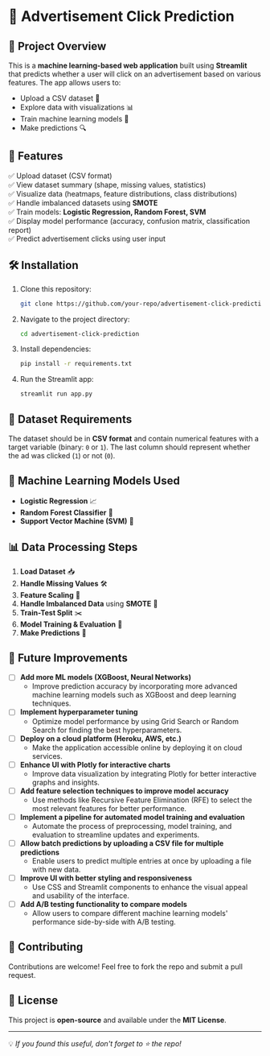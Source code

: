 # 📢 Advertisement Click Prediction

## 📝 Project Overview
This is a **machine learning-based web application** built using **Streamlit** that predicts whether a user will click on an advertisement based on various features. The app allows users to:
- Upload a CSV dataset 📂
- Explore data with visualizations 📊
- Train machine learning models 🤖
- Make predictions 🔍

## 🚀 Features
✅ Upload dataset (CSV format)  
✅ View dataset summary (shape, missing values, statistics)  
✅ Visualize data (heatmaps, feature distributions, class distributions)  
✅ Handle imbalanced datasets using **SMOTE**  
✅ Train models: **Logistic Regression, Random Forest, SVM**  
✅ Display model performance (accuracy, confusion matrix, classification report)  
✅ Predict advertisement clicks using user input  

## 🛠️ Installation
1. Clone this repository:
   ```sh
   git clone https://github.com/your-repo/advertisement-click-prediction.git
   ```
2. Navigate to the project directory:
   ```sh
   cd advertisement-click-prediction
   ```
3. Install dependencies:
   ```sh
   pip install -r requirements.txt
   ```
4. Run the Streamlit app:
   ```sh
   streamlit run app.py
   ```

## 📂 Dataset Requirements
The dataset should be in **CSV format** and contain numerical features with a target variable (binary: `0` or `1`). The last column should represent whether the ad was clicked (`1`) or not (`0`).

## 🎯 Machine Learning Models Used
- **Logistic Regression** 📈
- **Random Forest Classifier** 🌳
- **Support Vector Machine (SVM)** 🎯

## 📊 Data Processing Steps
1. **Load Dataset** 📥
2. **Handle Missing Values** 🛠️
3. **Feature Scaling** 🔄
4. **Handle Imbalanced Data** using **SMOTE** 🔄
5. **Train-Test Split** ✂️
6. **Model Training & Evaluation** 🎯
7. **Make Predictions** 🤖



## 📌 Future Improvements
- [ ] **Add more ML models (XGBoost, Neural Networks)**
  - Improve prediction accuracy by incorporating more advanced machine learning models such as XGBoost and deep learning techniques.
- [ ] **Implement hyperparameter tuning**
  - Optimize model performance by using Grid Search or Random Search for finding the best hyperparameters.
- [ ] **Deploy on a cloud platform (Heroku, AWS, etc.)**
  - Make the application accessible online by deploying it on cloud services.
- [ ] **Enhance UI with Plotly for interactive charts**
  - Improve data visualization by integrating Plotly for better interactive graphs and insights.
- [ ] **Add feature selection techniques to improve model accuracy**
  - Use methods like Recursive Feature Elimination (RFE) to select the most relevant features for better performance.
- [ ] **Implement a pipeline for automated model training and evaluation**
  - Automate the process of preprocessing, model training, and evaluation to streamline updates and experiments.
- [ ] **Allow batch predictions by uploading a CSV file for multiple predictions**
  - Enable users to predict multiple entries at once by uploading a file with new data.
- [ ] **Improve UI with better styling and responsiveness**
  - Use CSS and Streamlit components to enhance the visual appeal and usability of the interface.
- [ ] **Add A/B testing functionality to compare models**
  - Allow users to compare different machine learning models' performance side-by-side with A/B testing.

## 🤝 Contributing
Contributions are welcome! Feel free to fork the repo and submit a pull request.

## 📜 License
This project is **open-source** and available under the **MIT License**.

---
💡 *If you found this useful, don't forget to ⭐ the repo!*

